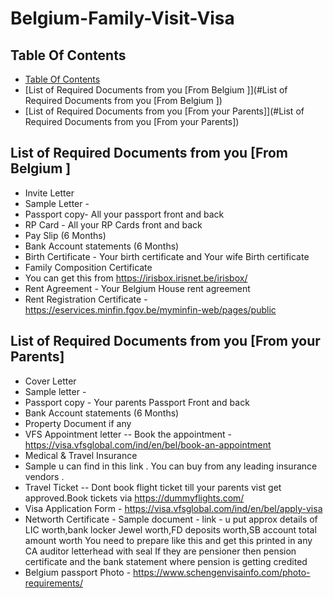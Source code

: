 # Belgium-Family-Visit-Visa

## Table Of Contents

- [Table Of Contents](#table-of-contents)
- [List of Required Documents from you [From Belgium ]](#List of Required Documents from you [From Belgium ])
- [List of Required Documents from you [From your Parents]](#List of Required Documents from you [From your Parents])


## List of Required Documents from you [From Belgium ]
- Invite Letter
- Sample Letter - 
- Passport copy- All your passport front and back
- RP Card - All your RP Cards front and back
- Pay Slip (6 Months)
- Bank Account statements (6 Months)
- Birth Certificate - Your birth certificate and Your wife Birth certificate
- Family Composition Certificate
- You can get this from https://irisbox.irisnet.be/irisbox/ 
- Rent Agreement - Your Belgium House rent agreement 
- Rent Registration Certificate - https://eservices.minfin.fgov.be/myminfin-web/pages/public 

## List of Required Documents from you [From your Parents]
- Cover Letter
- Sample letter - 
- Passport copy - Your parents Passport Front and back
- Bank Account statements (6 Months)
- Property Document if any
- VFS Appointment letter
	-- Book the appointment - https://visa.vfsglobal.com/ind/en/bel/book-an-appointment 
- Medical & Travel Insurance 
- Sample u can find in this link . You can buy from any leading insurance vendors .
- Travel Ticket
	-- Dont book flight ticket till your parents vist get approved.Book tickets via https://dummyflights.com/ 
- Visa Application Form - https://visa.vfsglobal.com/ind/en/bel/apply-visa 
- Networth Certificate - Sample document - link -
 u put approx details of LIC worth,bank locker Jewel worth,FD deposits worth,SB account total amount worth
You need to prepare like this and get this printed in any CA auditor letterhead with seal
If they are pensioner then pension certificate and the bank statement where pension is getting credited
- Belgium passport Photo - https://www.schengenvisainfo.com/photo-requirements/ 




